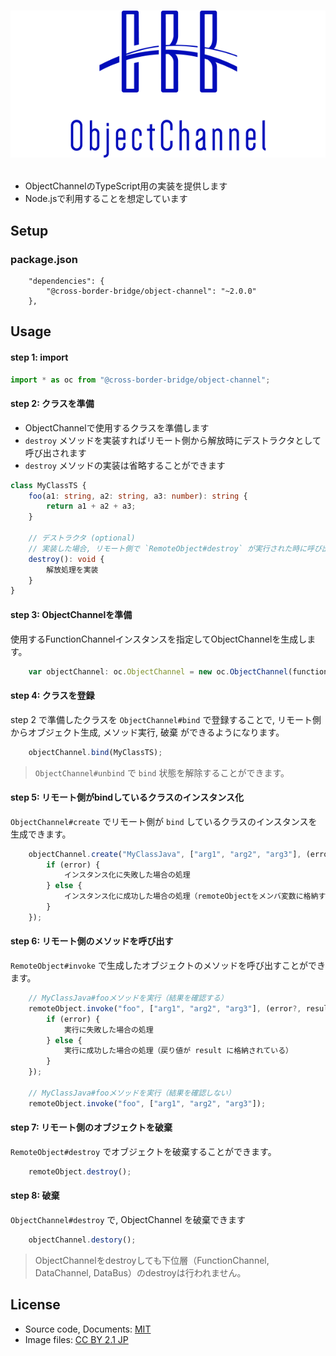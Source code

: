 # <p align="center"><img src="title.png"/></p>
- ObjectChannelのTypeScript用の実装を提供します
- Node.jsで利用することを想定しています

## Setup
### package.json
```
    "dependencies": {
        "@cross-border-bridge/object-channel": "~2.0.0"
    },
```

## Usage
#### step 1: import

```typescript
import * as oc from "@cross-border-bridge/object-channel";
```

#### step 2: クラスを準備
- ObjectChannelで使用するクラスを準備します
- `destroy` メソッドを実装すればリモート側から解放時にデストラクタとして呼び出されます
- `destroy` メソッドの実装は省略することができます

```typescript
class MyClassTS {
    foo(a1: string, a2: string, a3: number): string {
        return a1 + a2 + a3;
    }

    // デストラクタ (optional)
    // 実装した場合, リモート側で `RemoteObject#destroy` が実行された時に呼び出される
    destroy(): void {
        解放処理を実装
    }
}
```

#### step 3: ObjectChannelを準備
使用するFunctionChannelインスタンスを指定してObjectChannelを生成します。

```typescript
    var objectChannel: oc.ObjectChannel = new oc.ObjectChannel(functionChannel);
```

#### step 4: クラスを登録
step 2 で準備したクラスを `ObjectChannel#bind` で登録することで, リモート側からオブジェクト生成, メソッド実行, 破棄 ができるようになります。

```typescript
    objectChannel.bind(MyClassTS);
```

> `ObjectChannel#unbind` で `bind` 状態を解除することができます。

#### step 5: リモート側がbindしているクラスのインスタンス化
`ObjectChannel#create` でリモート側が `bind` しているクラスのインスタンスを生成できます。

```typescript
    objectChannel.create("MyClassJava", ["arg1", "arg2", "arg3"], (error?, remoteObject?) => {
        if (error) {
            インスタンス化に失敗した場合の処理
        } else {
            インスタンス化に成功した場合の処理（remoteObjectをメンバ変数に格納するなど）
        }
    });
```

#### step 6: リモート側のメソッドを呼び出す
`RemoteObject#invoke` で生成したオブジェクトのメソッドを呼び出すことができます。

```typescript
    // MyClassJava#fooメソッドを実行（結果を確認する）
    remoteObject.invoke("foo", ["arg1", "arg2", "arg3"], (error?, result?) => {
        if (error) {
            実行に失敗した場合の処理
        } else {
            実行に成功した場合の処理（戻り値が result に格納されている）
        }
    });

    // MyClassJava#fooメソッドを実行（結果を確認しない）
    remoteObject.invoke("foo", ["arg1", "arg2", "arg3"]);
```

#### step 7: リモート側のオブジェクトを破棄
`RemoteObject#destroy` でオブジェクトを破棄することができます。

```typescript
    remoteObject.destroy();
```

#### step 8: 破棄
`ObjectChannel#destroy` で, ObjectChannel を破棄できます

```typescript
    objectChannel.destory();
```

> ObjectChannelをdestroyしても下位層（FunctionChannel, DataChannel, DataBus）のdestroyは行われません。

## License
- Source code, Documents: [MIT](LICENSE)
- Image files: [CC BY 2.1 JP](https://creativecommons.org/licenses/by/2.1/jp/)
